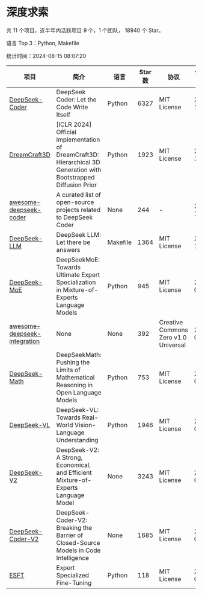 # 深度求索

共 11 个项目，近半年内活跃项目 9 个，1 个团队， 18940 个 Star。

语言 Top 3：Python, Makefile

统计时间：2024-08-15 08:07:20

| 项目 | 简介 | 语言 | Star 数 | 协议 | 创建时间 | 最后更新时间 | 最后提交时间 |
| --- | --- | --- | --- | --- | --- | --- | --- |
| [DeepSeek-Coder](https://github.com/deepseek-ai/DeepSeek-Coder) | DeepSeek Coder: Let the Code Write Itself | Python | 6327 | MIT License | 2023-10-20 | 2024-08-15 | 2024-05-21 |
| [DreamCraft3D](https://github.com/deepseek-ai/DreamCraft3D) | [ICLR 2024] Official implementation of DreamCraft3D: Hierarchical 3D Generation with Bootstrapped Diffusion Prior | Python | 1923 | MIT License | 2023-10-23 | 2024-08-15 | 2024-06-09 |
| [awesome-deepseek-coder](https://github.com/deepseek-ai/awesome-deepseek-coder) | A curated list of open-source projects related to DeepSeek Coder | None | 244 | - | 2023-11-06 | 2024-08-02 | 2024-04-03 |
| [DeepSeek-LLM](https://github.com/deepseek-ai/DeepSeek-LLM) | DeepSeek LLM: Let there be answers | Makefile | 1364 | MIT License | 2023-11-29 | 2024-08-15 | 2024-02-04 |
| [DeepSeek-MoE](https://github.com/deepseek-ai/DeepSeek-MoE) | DeepSeekMoE: Towards Ultimate Expert Specialization in Mixture-of-Experts Language Models | Python | 945 | MIT License | 2024-01-02 | 2024-08-13 | 2024-01-16 |
| [awesome-deepseek-integration](https://github.com/deepseek-ai/awesome-deepseek-integration) | None | None | 392 | Creative Commons Zero v1.0 Universal | 2024-01-11 | 2024-08-15 | 2024-08-14 |
| [DeepSeek-Math](https://github.com/deepseek-ai/DeepSeek-Math) | DeepSeekMath: Pushing the Limits of Mathematical Reasoning in Open Language Models | Python | 753 | MIT License | 2024-02-05 | 2024-08-15 | 2024-04-15 |
| [DeepSeek-VL](https://github.com/deepseek-ai/DeepSeek-VL) | DeepSeek-VL: Towards Real-World Vision-Language Understanding | Python | 1946 | MIT License | 2024-03-07 | 2024-08-14 | 2024-04-24 |
| [DeepSeek-V2](https://github.com/deepseek-ai/DeepSeek-V2) | DeepSeek-V2: A Strong, Economical, and Efficient Mixture-of-Experts Language Model | None | 3243 | MIT License | 2024-04-22 | 2024-08-15 | 2024-08-10 |
| [DeepSeek-Coder-V2](https://github.com/deepseek-ai/DeepSeek-Coder-V2) | DeepSeek-Coder-V2: Breaking the Barrier of Closed-Source Models in Code Intelligence | None | 1685 | MIT License | 2024-06-14 | 2024-08-15 | 2024-07-03 |
| [ESFT](https://github.com/deepseek-ai/ESFT) | Expert Specialized Fine-Tuning | Python | 118 | MIT License | 2024-07-04 | 2024-08-15 | 2024-08-12 |
